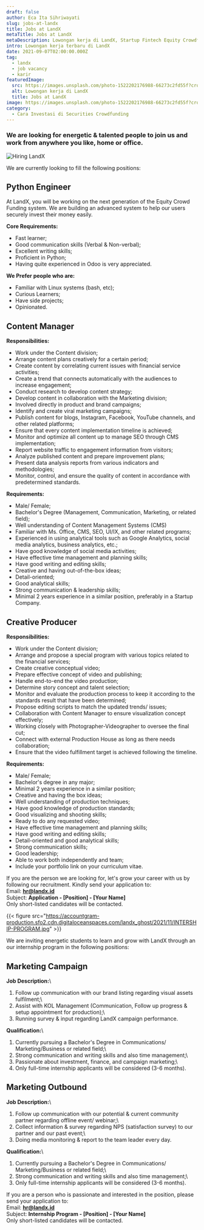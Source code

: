 ```yaml
---
draft: false
author: Eca Ita Sihriwayati
slug: jobs-at-landx
title: Jobs at LandX
metaTitle: Jobs at LandX
metaDescription: Lowongan kerja di LandX, Startup Fintech Equity Crowdfunding di Indonesia
intro: Lowongan kerja terbaru di LandX
date: 2021-09-07T02:00:00.000Z
tag:
  - landx
  - job vacancy
  - karir
featuredImage:
  src: https://images.unsplash.com/photo-1522202176988-66273c2fd55f?crop=entropy&cs=tinysrgb&fit=max&fm=jpg&ixid=MnwxMTc3M3wwfDF8c2VhcmNofDF8fGludGVybnxlbnwwfHx8fDE2NDAyNTEzNzE&ixlib=rb-1.2.1&q=80&w=1080
  alt: Lowongan kerja di LandX
  title: Jobs at LandX
image: https://images.unsplash.com/photo-1522202176988-66273c2fd55f?crop=entropy&cs=tinysrgb&fit=max&fm=jpg&ixid=MnwxMTc3M3wwfDF8c2VhcmNofDF8fGludGVybnxlbnwwfHx8fDE2NDAyNTEzNzE&ixlib=rb-1.2.1&q=80&w=1080
category:
  - Cara Investasi di Securities Crowdfunding
---
```

### We are looking for energetic & talented people to join us and work from anywhere you like, home or office.

![Hiring LandX](https://accountgram-production.sfo2.cdn.digitaloceanspaces.com/landx_ghost/2021/09/LandX-is-Hiring---Jobs-Vacancy-at-LandX.jpg "Jobs Vacancy di LandX")

We are currently looking to fill the following positions:

## Python Engineer

At LandX, you will be working on the next generation of the Equity Crowd Funding system. We are building an advanced system to help our users securely invest their money easily.

**Core Requirements:**

* Fast learner;
* Good communication skills (Verbal & Non-verbal);
* Excellent writing skills;
* Proficient in Python;
* Having quite experienced in Odoo is very appreciated.

**We Prefer people who are:**

* Familiar with Linux systems (bash, etc);
* Curious Learners;
* Have side projects;
* Opinionated.

## Content Manager

**Responsibilities:**

* Work under the Content division;
* Arrange content plans creatively for a certain period;
* Create content by correlating current issues with financial service activities;
* Create a trend that connects automatically with the audiences to increase engagement;
* Conduct research to develop content strategy;
* Develop content in collaboration with the Marketing division;
* Involved directly  in product and brand campaigns;
* Identify and create viral marketing campaigns;
* Publish content for blogs, Instagram, Facebook, YouTube channels, and other related platforms;
* Ensure that every content implementation timeline is achieved;
* Monitor and optimize all content up to manage SEO through CMS implementation;
* Report website traffic to engagement information from visitors;
* Analyze published content and prepare improvement plans;
* Present data analysis reports from various indicators and methodologies;
* Monitor, control, and ensure the quality of content in accordance with predetermined standards.

**Requirements:**

* Male/ Female;
* Bachelor's Degree (Management, Communication, Marketing, or related field);
* Well understanding of Content Management Systems (CMS)
* Familiar with Ms. Office, CMS, SEO, UI/IX, and other related programs;
* Experienced in using analytical tools such as Google Analytics, social media analytics, business analytics, etc.;
* Have good knowledge of social media activities;
* Have effective time management and planning skills;
* Have good writing and editing skills;
* Creative and having out-of-the-box ideas;
* Detail-oriented;
* Good analytical skills;
* Strong communication & leadership skills;
* Minimal 2 years experience in a similar position, preferably in a Startup Company.

## **Creative** Producer

**Responsibilities:**

* Work under the Content division;
* Arrange and propose a special program with various topics related to the financial services;
* Create creative conceptual video;
* Prepare effective concept of video and publishing;
* Handle end-to-end the video production;
* Determine story concept and talent selection;
* Monitor and evaluate the production process to keep it according to the standards result that have been determined;
* Propose editing scripts to match the updated trends/ issues;
* Collaboration with Content Manager to ensure visualization concept effectively;
* Working closely with Photographer-Videographer to oversee the final cut;
* Connect with external Production House as long as there needs collaboration;
* Ensure that the video fulfillment target is achieved following the timeline.

**Requirements:**

* Male/ Female;
* Bachelor's degree in any major;
* Minimal 2 years experience in a similar position;
* Creative and having the box ideas;
* Well understanding of production techniques;
* Have good knowledge of production standards;
* Good visualizing and shooting skills;
* Ready to do any requested video;
* Have effective time management and planning skills;
* Have good writing and editing skills;
* Detail-oriented and good analytical skills;
* Strong communication skills;
* Good leadership;
* Able to work both independently and team;
* Include your portfolio link on your curriculum vitae.

If you are the person we are looking for, let's grow your career with us by following our recruitment. Kindly send your application to:\
Email: **hr@landx.id**\
Subject: **Application - \[Position] - \[Your Name]**\
Only short-listed candidates will be contacted.

{{< figure src="https://accountgram-production.sfo2.cdn.digitaloceanspaces.com/landx_ghost/2021/11/INTERSHIP-PROGRAM.jpg" >}}

We are inviting energetic students to learn and grow with LandX through an our internship program in the following positions:

## Marketing Campaign

**Job Description:**\

1. Follow up communication with our brand listing regarding visual assets fulfilment;\
2. Assist with KOL Management (Communication, Follow up progress & setup appointment for production);\
3. Running survey & input regarding LandX campaign performance.

**Qualification:**\

1. Currently pursuing a Bachelor's Degree in Communications/ Marketing/Business or related field;\
2. Strong communication and writing skills and also time management;\
3. Passionate about investment, finance, and campaign marketing;\
4. Only full-time internship applicants will be considered (3-6 months).

## Marketing Outbound

**Job Description:**\

1. Follow up communication with our potential & current community partner regarding offline event/ webinar;\
2. Collect information & survey regarding NPS (satisfaction survey) to our partner and our past event;\
3. Doing media monitoring & report to the team leader every day.

**Qualification:**\

1. Currently pursuing a Bachelor's Degree in Communications/ Marketing/Business or related field;\
2. Strong communication and writing skills and also time management;\
3. Only full-time internship applicants will be considered (3-6 months).

If you are a person who is passionate and interested in the position, please send your application to:\
Email: **hr@landx.id**\
Subject: **Internship Program - \[Position] - \[Your Name]**\
Only short-listed candidates will be contacted.